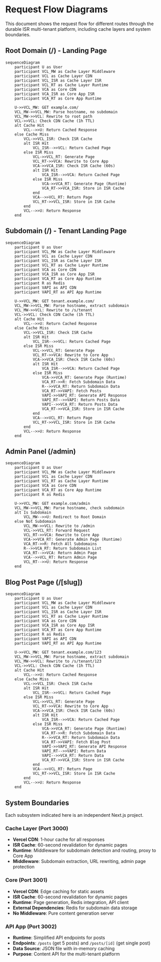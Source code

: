 # Request Flow Diagrams


This document shows the request flow for different routes through the durable ISR multi-tenant platform, including cache layers and system boundaries.

## Root Domain (/) - Landing Page

```mermaid
sequenceDiagram
    participant U as User
    participant VCL_MW as Cache Layer Middleware
    participant VCL as Cache Layer CDN
    participant VCL_ISR as Cache Layer ISR
    participant VCL_RT as Cache Layer Runtime
    participant VCA as Core CDN
    participant VCA_ISR as Core App ISR
    participant VCA_RT as Core App Runtime

    U->>VCL_MW: GET example.com/
    VCL_MW->>VCL_MW: Parse hostname, no subdomain
    VCL_MW->>VCL: Rewrite to root path
    VCL->>VCL: Check CDN Cache (1h TTL)
    alt Cache Hit
        VCL-->>U: Return Cached Response
    else Cache Miss
        VCL->>VCL_ISR: Check ISR Cache
        alt ISR Hit
            VCL_ISR-->>VCL: Return Cached Page
        else ISR Miss
            VCL->>VCL_RT: Generate Page
            VCL_RT->>VCA: Rewrite to Core App
            VCA->>VCA_ISR: Check ISR Cache (60s)
            alt ISR Hit
                VCA_ISR-->>VCA: Return Cached Page
            else ISR Miss
                VCA->>VCA_RT: Generate Page (Runtime)
                VCA_RT->>VCA_ISR: Store in ISR Cache
            end
            VCA-->>VCL_RT: Return Page
            VCL_RT->>VCL_ISR: Store in ISR Cache
        end
        VCL-->>U: Return Response
    end
```

## Subdomain (/) - Tenant Landing Page

```mermaid
sequenceDiagram
    participant U as User
    participant VCL_MW as Cache Layer Middleware
    participant VCL as Cache Layer CDN
    participant VCL_ISR as Cache Layer ISR
    participant VCL_RT as Cache Layer Runtime
    participant VCA as Core CDN
    participant VCA_ISR as Core App ISR
    participant VCA_RT as Core App Runtime
    participant R as Redis
    participant VAPI as API CDN
    participant VAPI_RT as API App Runtime

    U->>VCL_MW: GET tenant.example.com/
    VCL_MW->>VCL_MW: Parse hostname, extract subdomain
    VCL_MW->>VCL: Rewrite to /s/tenant
    VCL->>VCL: Check CDN Cache (1h TTL)
    alt Cache Hit
        VCL-->>U: Return Cached Response
    else Cache Miss
        VCL->>VCL_ISR: Check ISR Cache
        alt ISR Hit
            VCL_ISR-->>VCL: Return Cached Page
        else ISR Miss
            VCL->>VCL_RT: Generate Page
            VCL_RT->>VCA: Rewrite to Core App
            VCA->>VCA_ISR: Check ISR Cache (60s)
            alt ISR Hit
                VCA_ISR-->>VCA: Return Cached Page
            else ISR Miss
                VCA->>VCA_RT: Generate Page (Runtime)
                VCA_RT->>R: Fetch Subdomain Data
                R-->>VCA_RT: Return Subdomain Data
                VCA_RT->>VAPI: Fetch Posts
                VAPI->>VAPI_RT: Generate API Response
                VAPI_RT-->>VAPI: Return Posts Data
                VAPI-->>VCA_RT: Return Posts Data
                VCA_RT->>VCA_ISR: Store in ISR Cache
            end
            VCA-->>VCL_RT: Return Page
            VCL_RT->>VCL_ISR: Store in ISR Cache
        end
        VCL-->>U: Return Response
    end
```

## Admin Panel (/admin)

```mermaid
sequenceDiagram
    participant U as User
    participant VCL_MW as Cache Layer Middleware
    participant VCL as Cache Layer CDN
    participant VCL_RT as Cache Layer Runtime
    participant VCA as Core CDN
    participant VCA_RT as Core App Runtime
    participant R as Redis

    U->>VCL_MW: GET example.com/admin
    VCL_MW->>VCL_MW: Parse hostname, check subdomain
    alt Is Subdomain
        VCL_MW-->>U: Redirect to Root Domain
    else Not Subdomain
        VCL_MW->>VCL: Rewrite to /admin
        VCL->>VCL_RT: Forward Request
        VCL_RT->>VCA: Rewrite to Core App
        VCA->>VCA_RT: Generate Admin Page (Runtime)
        VCA_RT->>R: Fetch All Subdomains
        R-->>VCA_RT: Return Subdomain List
        VCA_RT-->>VCA: Return Admin Page
        VCA-->>VCL_RT: Return Admin Page
        VCL_RT-->>U: Return Response
    end
```

## Blog Post Page (/[slug])

```mermaid
sequenceDiagram
    participant U as User
    participant VCL_MW as Cache Layer Middleware
    participant VCL as Cache Layer CDN
    participant VCL_ISR as Cache Layer ISR
    participant VCL_RT as Cache Layer Runtime
    participant VCA as Core CDN
    participant VCA_ISR as Core App ISR
    participant VCA_RT as Core App Runtime
    participant R as Redis
    participant VAPI as API CDN
    participant VAPI_RT as API App Runtime

    U->>VCL_MW: GET tenant.example.com/123
    VCL_MW->>VCL_MW: Parse hostname, extract subdomain
    VCL_MW->>VCL: Rewrite to /s/tenant/123
    VCL->>VCL: Check CDN Cache (1h TTL)
    alt Cache Hit
        VCL-->>U: Return Cached Response
    else Cache Miss
        VCL->>VCL_ISR: Check ISR Cache
        alt ISR Hit
            VCL_ISR-->>VCL: Return Cached Page
        else ISR Miss
            VCL->>VCL_RT: Generate Page
            VCL_RT->>VCA: Rewrite to Core App
            VCA->>VCA_ISR: Check ISR Cache (60s)
            alt ISR Hit
                VCA_ISR-->>VCA: Return Cached Page
            else ISR Miss
                VCA->>VCA_RT: Generate Page (Runtime)
                VCA_RT->>R: Fetch Subdomain Data
                R-->>VCA_RT: Return Subdomain Data
                VCA_RT->>VAPI: Fetch Blog Post
                VAPI->>VAPI_RT: Generate API Response
                VAPI_RT-->>VAPI: Return Data
                VAPI-->>VCA_RT: Return Data
                VCA_RT->>VCA_ISR: Store in ISR Cache
            end
            VCA-->>VCL_RT: Return Page
            VCL_RT->>VCL_ISR: Store in ISR Cache
        end
        VCL-->>U: Return Response
    end
```

## System Boundaries

Each subsystem indicated here is an independent Next.js project.

### Cache Layer (Port 3000)

- **Vercel CDN**: 1-hour cache for all responses
- **ISR Cache**: 60-second revalidation for dynamic pages
- **Runtime**: Middleware for subdomain detection and routing, proxy to Core App
- **Middleware**: Subdomain extraction, URL rewriting, admin page protection

### Core (Port 3001)

- **Vercel CDN**: Edge caching for static assets
- **ISR Cache**: 60-second revalidation for dynamic pages
- **Runtime**: Page generation, Redis integration, API client
- **External Dependencies**: Redis for subdomain data storage
- **No Middleware**: Pure content generation server

### API App (Port 3002)

- **Runtime**: Simplified API endpoints for posts
- **Endpoints**: `/posts` (get 5 posts) and `/posts/[id]` (get single post)
- **Data Source**: JSON file with in-memory caching
- **Purpose**: Content API for the multi-tenant platform

